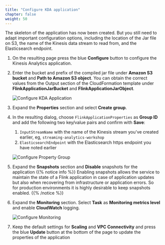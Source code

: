 ```yaml
---
title: "Configure KDA application"
chapter: false
weight: 50
---
```


The skeleton of the application has now been created. But you still need to adapt important configuration options, including the location of the Jar file on S3, the name of the Kinesis data stream to read from, and the Elasticsearch endpoint.

1. On the resulting page press the blue **Configure** button to configure the Kinesis Analytics application.

1. Enter the bucket and prefix of the compiled jar file under **Amazon S3 bucket** and **Path to Amazon S3 object**. You can obtain the correct values from the Output section of the CloudFormation template under **FlinkApplicationJarBucket** and **FlinkApplicationJarObject**.

	![Configure KDA Application](/images/kda-configure.png)

1. Expand the **Properties** section and select **Create group**. 

1. In the resulting dialog, choose `FlinkApplicationProperties` as **Group ID** and add the following two key/value pairs and confirm with **Save**:
	1. `InputStreamName` with the name of the Kinesis stream you've created earlier, eg, `streaming-analytics-workshop`
	1. `ElasticsearchEndpoint` with the Elasticsearch https endpoint you have noted earlier

	![Configure Property Group](/images/kda-property-group.png)

1. Expand the **Snapshots** section and **Disable** snapshots for the application
	{{% notice info %}}
Enabling snapshots allows the service to maintain the state of a Flink application in case of application updates but also when recovering from infrastructure or application errors. So for production environments it is highly desirable to keep snapshots enabled.
	{{% /notice %}}

1. Expand the **Monitoring** section. Select **Task** as **Monitoring metrics level** and enable **CloudWatch** logging.

	![Configure Monitoring](/images/kda-monitoring.png)

1. Keep the default settings for **Scaling** and **VPC Connectivity** and press the blue **Update** button at the bottom of the page to update the properties of the application
